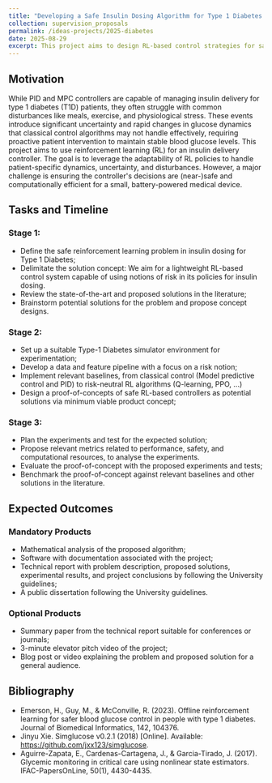 ```yaml
---
title: "Developing a Safe Insulin Dosing Algorithm for Type 1 Diabetes with Reinforcement Learning"
collection: supervision_proposals
permalink: /ideas-projects/2025-diabetes
date: 2025-08-29
excerpt: This project aims to design RL-based control strategies for safe insulin dosing for Type 1 Diabetes (T1D) patients.
---
```


## Motivation

While PID and MPC controllers are capable of managing insulin delivery for type 1 diabetes (T1D) patients, they often struggle with common disturbances like meals, exercise, and physiological stress. These events introduce significant uncertainty and rapid changes in glucose dynamics that classical control algorithms may not handle effectively, requiring proactive patient intervention to maintain stable blood glucose levels. This project aims to use reinforcement learning (RL) for an insulin delivery controller. The goal is to leverage the adaptability of RL policies to handle patient-specific dynamics, uncertainty, and disturbances. However, a major challenge is ensuring the controller's decisions are (near-)safe and computationally efficient for a small, battery-powered medical device.

## Tasks and Timeline

### Stage 1:

* Define the safe reinforcement learning problem in insulin dosing for Type 1 Diabetes;
* Delimitate the solution concept: We aim for a lightweight RL-based control system capable of using notions of risk in its policies for insulin dosing.
* Review the state-of-the-art and proposed solutions in the literature;
* Brainstorm potential solutions for the problem and propose concept designs.

### Stage 2:

* Set up a suitable Type-1 Diabetes simulator environment for experimentation;
* Develop a data and feature pipeline with a focus on a risk notion;
* Implement relevant baselines, from classical control (Model predictive control and PID) to risk-neutral RL algorithms (Q-learning, PPO, ...)
* Design a proof-of-concepts of safe RL-based controllers as potential solutions via minimum viable product concept;

### Stage 3: 

* Plan the experiments and test for the expected solution;
* Propose relevant metrics related to performance, safety, and computational resources, to analyse the experiments.
* Evaluate the proof-of-concept with the proposed experiments and tests;
* Benchmark the proof-of-concept against relevant baselines and other solutions in the literature. 

## Expected Outcomes

### Mandatory Products
* Mathematical analysis of the proposed algorithm;
* Software with documentation associated with the project;
* Technical report with problem description, proposed solutions, experimental results, and project conclusions by following the University guidelines;
* A public dissertation following the University guidelines.

### Optional Products
* Summary paper from the technical report suitable for conferences or journals;
* 3-minute elevator pitch video of the project;
* Blog post or video explaining the problem and proposed solution for a general audience.

## Bibliography
* Emerson, H., Guy, M., & McConville, R. (2023). Offline reinforcement learning for safer blood glucose control in people with type 1 diabetes. Journal of Biomedical Informatics, 142, 104376.
* Jinyu Xie. Simglucose v0.2.1 (2018) [Online]. Available: https://github.com/jxx123/simglucose.
* Aguirre-Zapata, E., Cardenas-Cartagena, J., & Garcia-Tirado, J. (2017). Glycemic monitoring in critical care using nonlinear state estimators. IFAC-PapersOnLine, 50(1), 4430-4435.
